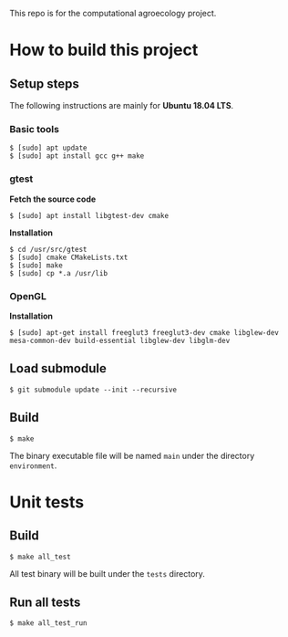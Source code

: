 This repo is for the computational agroecology project.

# How to build this project
## Setup steps

The following instructions are mainly for **Ubuntu 18.04 LTS**.

### Basic tools

```shell
$ [sudo] apt update
$ [sudo] apt install gcc g++ make
```

### gtest

**Fetch the source code**

```shell
$ [sudo] apt install libgtest-dev cmake
```

**Installation**

```shell
$ cd /usr/src/gtest
$ [sudo] cmake CMakeLists.txt
$ [sudo] make
$ [sudo] cp *.a /usr/lib
```

### OpenGL

**Installation**

```shell
$ [sudo] apt-get install freeglut3 freeglut3-dev cmake libglew-dev mesa-common-dev build-essential libglew-dev libglm-dev
```

## Load submodule

```shell
$ git submodule update --init --recursive
```

## Build
```shell
$ make
```
The binary executable file will be named `main` under the directory `environment`.

# Unit tests

## Build

```shell
$ make all_test
```

All test binary will be built under the ```tests``` directory.

## Run all tests
```shell
$ make all_test_run
```
